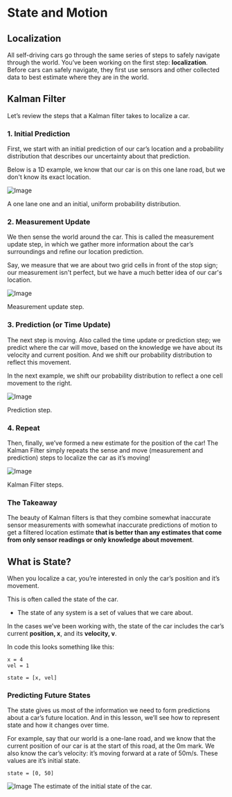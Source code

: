# State and Motion

## Localization
All self-driving cars go through the same series of steps to safely navigate through the world.
You’ve been working on the first step: **localization**. Before cars can safely navigate, they first use sensors and other collected data to best estimate where they are in the world.

## Kalman Filter
Let’s review the steps that a Kalman filter takes to localize a car.

### 1. Initial Prediction
First, we start with an initial prediction of our car’s location and a probability distribution that describes our uncertainty about that prediction.

Below is a 1D example, we know that our car is on this one lane road, but we don't know its exact location.

![Image](https://video.udacity-data.com/topher/2017/September/59a9f384_screen-shot-2017-09-01-at-4.55.27-pm/screen-shot-2017-09-01-at-4.55.27-pm.png)

A one lane one and an initial, uniform probability distribution.

### 2. Measurement Update
We then sense the world around the car. This is called the measurement update step, in which we gather more information about the car’s surroundings and refine our location prediction.

Say, we measure that we are about two grid cells in front of the stop sign; our measurement isn't perfect, but we have a much better idea of our car's location.

![Image](https://video.udacity-data.com/topher/2017/September/59a9f4a7_screen-shot-2017-09-01-at-4.59.24-pm/screen-shot-2017-09-01-at-4.59.24-pm.png)

Measurement update step.

### 3. Prediction (or Time Update)
The next step is moving. Also called the time update or prediction step; we predict where the car will move, based on the knowledge we have about its velocity and current position. And we shift our probability distribution to reflect this movement.

In the next example, we shift our probability distribution to reflect a one cell movement to the right.

![Image](https://video.udacity-data.com/topher/2017/September/59a9f57b_screen-shot-2017-09-01-at-5.03.57-pm/screen-shot-2017-09-01-at-5.03.57-pm.png)

Prediction step.

### 4. Repeat
Then, finally, we’ve formed a new estimate for the position of the car! The Kalman Filter simply repeats the sense and move (measurement and prediction) steps to localize the car as it’s moving!

![Image](https://video.udacity-data.com/topher/2017/September/59a9fa11_screen-shot-2017-09-01-at-5.23.18-pm/screen-shot-2017-09-01-at-5.23.18-pm.png)

Kalman Filter steps.

### The Takeaway
The beauty of Kalman filters is that they combine somewhat inaccurate sensor measurements with somewhat inaccurate predictions of motion to get a filtered location estimate **that is better than any estimates that come from only sensor readings or only knowledge about movement**.

## What is State?
When you localize a car, you’re interested in only the car’s position and it’s movement.

This is often called the state of the car.
- The state of any system is a set of values that we care about.

In the cases we’ve been working with, the state of the car includes the car’s current **position, x**, and its **velocity, v**.

In code this looks something like this:
```
x = 4
vel = 1

state = [x, vel]
```
### Predicting Future States
The state gives us most of the information we need to form predictions about a car’s future location. And in this lesson, we’ll see how to represent state and how it changes over time.

For example, say that our world is a one-lane road, and we know that the current position of our car is at the start of this road, at the 0m mark. We also know the car’s velocity: it’s moving forward at a rate of 50m/s. These values are it’s initial state.
```
state = [0, 50]
```
![Image](https://video.udacity-data.com/topher/2017/September/59aa0a10_screen-shot-2017-09-01-at-6.31.45-pm/screen-shot-2017-09-01-at-6.31.45-pm.png)
The estimate of the initial state of the car.
